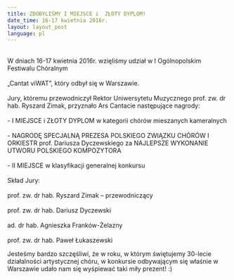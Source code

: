 ```yaml
---
title: ZDOBYLIŚMY I MIEJSCE i  ZŁOTY DYPLOM!
date_time: 16-17 kwietnia 2016r.
layout: layout_post
language: pl
---
```

<br>
W dniach 16-17 kwietnia 2016r. wzięliśmy udział w I Ogólnopolskim Festiwalu Chóralnym
<br><br>
„Cantat viWAT”, który odbył się w Warszawie.                                                                
<br><br>
Jury, któremu przewodniczył Rektor Uniwersytetu Muzycznego prof. zw. dr hab.  Ryszard Zimak, 
przyznało  Ars Cantacie następujące nagrody:
<br><br>
- I MIEJSCE i ZŁOTY DYPLOM w kategorii chórów mieszanych kameralnych
<br><br>
- NAGRODĘ SPECJALNĄ PREZESA POLSKIEGO ZWIĄZKU CHÓRÓW I ORKIESTR  prof. Dariusza    
Dyczewskiego za NAJLEPSZE WYKONANIE UTWORU POLSKIEGO KOMPOZYTORA
<br><br>
- II MIEJSCE  w klasyfikacji generalnej konkursu
<br><br>
Skład Jury:
<br><br>
prof. zw. dr hab. Ryszard Zimak – przewodniczący
<br><br>
prof. zw. dr hab. Dariusz Dyczewski
<br><br>
ad. dr hab.  Agnieszka Franków-Żelazny
<br><br>
prof. zw. dr hab. Paweł Łukaszewski
<p>
Jesteśmy bardzo szczęśliwi, że w roku, w którym świętujemy 30-lecie działalności artystycznej chóru, 
w konkursie odbywającym się właśnie w Warszawie udało nam się wyśpiewać taki miły prezent! :)
</p>